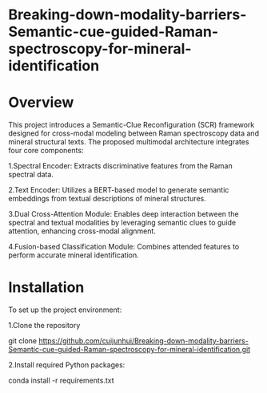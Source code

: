 # Breaking-down-modality-barriers-Semantic-cue-guided-Raman-spectroscopy-for-mineral-identification

# Overview
This project introduces a Semantic-Clue Reconfiguration (SCR) framework designed for cross-modal modeling between Raman spectroscopy data and mineral structural texts. The proposed multimodal architecture integrates four core components:

1.Spectral Encoder: Extracts discriminative features from the Raman spectral data.

2.Text Encoder: Utilizes a BERT-based model to generate semantic embeddings from textual descriptions of mineral structures.

3.Dual Cross-Attention Module: Enables deep interaction between the spectral and textual modalities by leveraging semantic clues to guide attention, enhancing cross-modal alignment.

4.Fusion-based Classification Module: Combines attended features to perform accurate mineral identification.
# Installation
To set up the project environment:

1.Clone the repository

git clone https://github.com/cuijunhui/Breaking-down-modality-barriers-Semantic-cue-guided-Raman-spectroscopy-for-mineral-identification.git

2.Install required Python packages:

conda install -r requirements.txt
